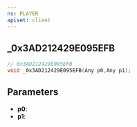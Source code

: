 ```yaml
---
ns: PLAYER
apiset: client
---
```

## _0x3AD212429E095EFB

```c
// 0x3AD212429E095EFB
void _0x3AD212429E095EFB(Any p0,Any p1);
```


## Parameters
* **p0**:
* **p1**:
